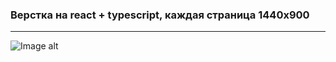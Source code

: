 ### Верстка на react + typescript, каждая страница 1440x900


____


![Image alt](https://github.com/AntonAAFirst/animations-test-frontend/blob/main/src/readme-images/gif.gif)
